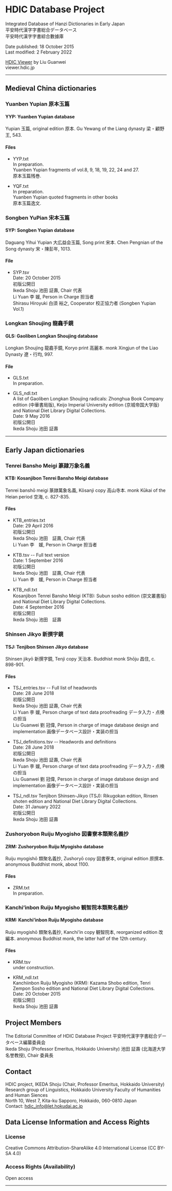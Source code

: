 # HDIC Database Project

Integrated Database of Hanzi Dictionaries in Early Japan  
平安時代漢字字書総合データベース  
平安時代漢字字書綜合數據庫  

Date published: 18 October 2015  
Last modified: 2 February 2022

[HDIC Viewer](https://hdic.chise.org) by Liu Guanwei  
viewer.hdic.jp   

---
## Medieval China dictionaries
### Yuanben Yupian 原本玉篇
#### YYP: Yuanben Yupian database

Yupian 玉篇, original edition 原本. Gu Yewang of the Liang dynasty 梁・顧野王, 543.  

#### Files
* YYP.txt  
In preparation.  
Yuanben Yupian fragments of vol.8, 9, 18, 19, 22, 24 and 27.  
原本玉篇残巻.  

* YQF.txt  
In preparation.  
Yuanben Yupian quoted fragments in other books  
原本玉篇逸文.

### Songben YuPian 宋本玉篇

#### SYP: Songben Yupian database

Daguang Yihui Yupian 大広益会玉篇, Song print 宋本. Chen Pengnian of the Song dynasty 宋・陳彭年, 1013.

#### File
* SYP.tsv  
Date: 20 October 2015  
初版公開日  
Ikeda Shoju 池田 証壽, Chair 代表  
Li Yuan 李 媛, Person in Charge 担当者    
Shirasu Hiroyuki 白須 裕之, Cooperator 校正協力者 (Songben Yupian Vol.1)

### Longkan Shoujing 龍龕手鏡
#### GLS: Gaoliben Longkan Shoujing database


Longkan Shoujing 龍龕手鏡, Koryo print 高麗本. monk Xingjun of the Liao Dynasty 遼・行均, 997.

#### File
* GLS.txt  
In preparation.  

* GLS_ndl.txt  
A list of Gaoliben Longkan Shoujing radicals: Zhonghua Book Company edition (中華書局版), Keijo Imperial University edition (京城帝国大学版) and National Diet Library Digital Collections.  
Date: 9 May 2016  
初版公開日  
Ikeda Shoju 池田 証壽  
  
------------------------

## Early Japan dictionaries

### Tenrei Bansho Meigi 篆隷万象名義
#### KTB:  Kosanjibon Tenrei Bansho Meigi database 

Tenrei banshō meigi 篆隷萬象名義, Kōsanji copy 高山寺本. monk Kūkai of the Heian period 空海, c. 827-835.

#### Files
* KTB_entries.txt  
Date: 29 April 2016  
初版公開日  
Ikeda Shoju 池田　証壽, Chair 代表  
Li Yuan 李　媛, Person in Charge 担当者    

* KTB.tsv  -- Full text version  
Date: 1 September 2016  
初版公開日  
Ikeda Shoju 池田　証壽, Chair 代表  
Li Yuan 李　媛, Person in Charge 担当者    

* KTB_ndl.txt  
Kosanjibon Tenrei Bansho Meigi (KTB): Subun sosho edition (崇文叢書版) and National Diet Library Digital Collections.  
Date: 4 September 2016  
初版公開日  
Ikeda Shoju 池田　証壽


### Shinsen Jikyo 新撰字鏡
#### TSJ: Tenjibon Shinsen Jikyo database

Shinsen jikyō 新撰字鏡, Tenji copy 天治本. Buddhist monk Shōju 昌住, c. 898-901.

#### Files

* TSJ_entries.tsv -- Full list of headwords  
Date: 28 June 2018  
初版公開日  
Ikeda Shoju 池田 証壽, Chair 代表  
Li Yuan 李 媛, Person charge of text data proofreading データ入力・点検の担当   
Liu Guanwei 劉 冠偉, Person in charge of image database design and implementation 画像データベース設計・実装の担当   

* TSJ_definitions.tsv -- Headwords and definitions  
Date: 28 June 2018  
初版公開日  
Ikeda Shoju 池田 証壽, Chair 代表  
Li Yuan 李 媛, Person charge of text data proofreading データ入力・点検の担当   
Liu Guanwei 劉 冠偉, Person in charge of image database design and implementation 画像データベース設計・実装の担当   

* TSJ_ndl.tsv
Tenjibon Shinsen-Jikyo (TSJ): Rikugokan edition, Rinsen shoten edition and National Diet Library Digital Collections.  
Date: 31 January 2022  
初版公開日  
Ikeda Shoju 池田 証壽


### Zushoryobon Ruiju Myogisho 図書寮本類聚名義抄
#### ZRM: Zushoryobon Ruiju Myogisho database

Ruiju myogishō 類聚名義抄, Zushoryō copy 図書寮本, original edition 原撰本. anonymous Buddhist monk, about 1100.

#### Files
* ZRM.txt  
In preparation.

### Kanchi’inbon Ruiju Myogisho 観智院本類聚名義抄
#### KRM: Kanchi’inbon Ruiju Myogisho database

Ruiju myogishō 類聚名義抄, Kanchi’in copy 観智院本, reorganized edition 改編本. anonymous Buddhist monk, the latter half of the 12th century.

#### Files
* KRM.tsv  
under construction.

* KRM_ndl.txt  
Kanchiinbon Ruiju Myogisho (KRM): Kazama Shobo edition, Tenri Zempon Sosho edition and National Diet Library Digital Collections.  
Date: 20 October 2015  
初版公開日  
Ikeda Shoju 池田 証壽  

## Project Members

The Editorial Committee of HDIC Database Project
平安時代漢字字書総合データベース編纂委員会  
Ikeda Shoju (Professor Emeritus, Hokkaido University) 池田 証壽 (北海道大学名誉教授), Chair 委員長  


## Contact

HDIC project, IKEDA Shoju (Chair, Professor Emeritus, Hokkaido University)  
Research group of Linguistics, Hokkaido University Faculty of Humanities and Human Siences  
North 10, West 7, Kita-ku Sapporo, Hokkaido, 060-0810 Japan  
Contact: hdic_info@let.hokudai.ac.jp  

## Data License Information and Access Rights

### License

Creative Commons Attribution-ShareAlike 4.0 International License (CC BY-SA 4.0)

### Access Rights (Availability)
Open access  

---
